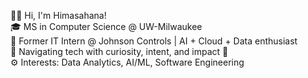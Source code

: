 👋🏻 Hi, I'm Himasahana!  
🎓 MS in Computer Science @ UW-Milwaukee  
💼 Former IT Intern @ Johnson Controls | AI + Cloud + Data enthusiast  
🧭 Navigating tech with curiosity, intent, and impact 🚀  
⚙️ Interests: Data Analytics, AI/ML, Software Engineering  
